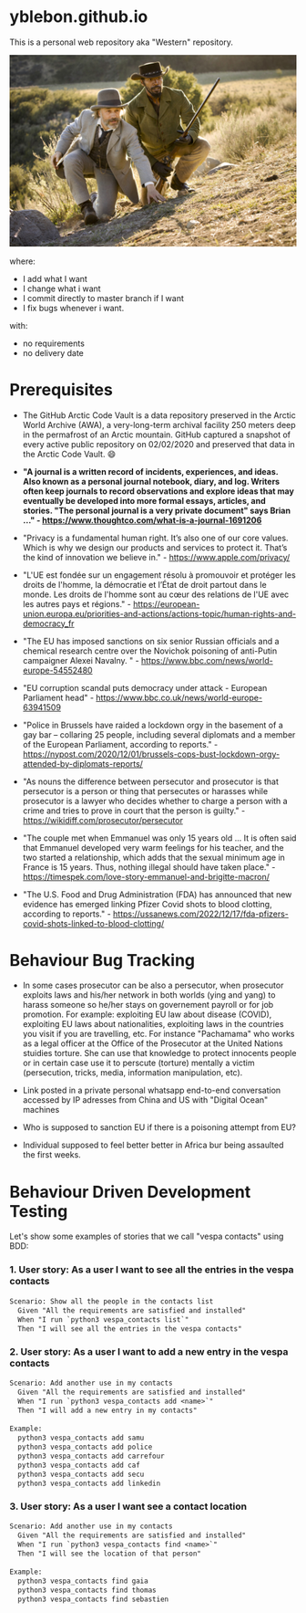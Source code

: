 # yblebon.github.io
This is a personal web repository aka "Western" repository.

![Alt text](./home.jpeg "a title")


where:

- I add what I want
- I change what i want
- I commit directly to master branch if I want
- I fix bugs whenever i want.

with:
- no requirements
- no delivery date

# Prerequisites

- The GitHub Arctic Code Vault is a data repository preserved in the Arctic World Archive (AWA), a very-long-term archival facility 250 meters deep in the permafrost of an Arctic mountain. GitHub captured a snapshot of every active public repository on 02/02/2020 and preserved that data in the Arctic Code Vault. :smile:

- **"A journal is a written record of incidents, experiences, and ideas. Also known as a personal journal notebook, diary, and log. Writers often keep journals to record observations and explore ideas that may eventually be developed into more formal essays, articles, and stories. "The personal journal is a very private document" says Brian ..." - https://www.thoughtco.com/what-is-a-journal-1691206**

- "Privacy is a fundamental human right. It’s also one of our core values. Which is why we design our products and services to protect it. That’s the kind of innovation we believe in." - https://www.apple.com/privacy/

- "L'UE est fondée sur un engagement résolu à promouvoir et protéger les droits de l'homme, la démocratie et l’État de droit partout dans le monde. Les droits de l'homme sont au cœur des relations de l'UE avec les autres pays et régions." - https://european-union.europa.eu/priorities-and-actions/actions-topic/human-rights-and-democracy_fr

- "The EU has imposed sanctions on six senior Russian officials and a chemical research centre over the Novichok poisoning of anti-Putin campaigner Alexei Navalny. " - https://www.bbc.com/news/world-europe-54552480

- "EU corruption scandal puts democracy under attack - European Parliament head" - https://www.bbc.co.uk/news/world-europe-63941509

- "Police in Brussels have raided a lockdown orgy in the basement of a gay bar – collaring 25 people, including several diplomats and a member of the European Parliament, according to reports." - https://nypost.com/2020/12/01/brussels-cops-bust-lockdown-orgy-attended-by-diplomats-reports/

- "As nouns the difference between persecutor and prosecutor is that persecutor is a person or thing that persecutes or harasses while prosecutor is a lawyer who decides whether to charge a person with a crime and tries to prove in court that the person is guilty." - https://wikidiff.com/prosecutor/persecutor

- "The couple met when Emmanuel was only 15 years old ... It is often said that Emmanuel developed very warm feelings for his teacher, and the two started a relationship, which adds that the sexual minimum age in France is 15 years. Thus, nothing illegal should have taken place." - https://timespek.com/love-story-emmanuel-and-brigitte-macron/

- "The U.S. Food and Drug Administration (FDA) has announced that new evidence has emerged linking Pfizer Covid shots to blood clotting, according to reports." - https://ussanews.com/2022/12/17/fda-pfizers-covid-shots-linked-to-blood-clotting/

# Behaviour Bug Tracking

- In some cases prosecutor can be also a persecutor, when prosecutor exploits laws and his/her network in both worlds (ying and yang) to harass someone so he/her stays on governement payroll or for job promotion. For example: exploiting EU law about disease (COVID), exploiting EU laws about nationalities, exploiting laws in the countries you visit if you are travelling, etc. For instance "Pachamama" who works as a legal officer at the Office of the Prosecutor at the United Nations stuidies torture. She can use that knowledge to protect innocents people or in certain case use it to perscute (torture) mentally a victim (persecution, tricks, media, information manipulation, etc).
  
- Link posted in a private personal whatsapp end-to-end conversation accessed by IP adresses from China and US with "Digital Ocean" machines

- Who is supposed to sanction EU if there is a poisoning attempt from EU?

- Individual supposed to feel better better in Africa bur being assaulted the first weeks.

# Behaviour Driven Development Testing
Let's show some examples of stories that we call "vespa contacts" using BDD:

### 1. User story: As a user I want to see all the entries in the vespa contacts
```
Scenario: Show all the people in the contacts list
  Given "All the requirements are satisfied and installed"
  When "I run `python3 vespa_contacts list`"
  Then "I will see all the entries in the vespa contacts"
```

### 2. User story: As a user I want to add a new entry in the vespa contacts
```
Scenario: Add another use in my contacts
  Given "All the requirements are satisfied and installed"
  When "I run `python3 vespa_contacts add <name>`"
  Then "I will add a new entry in my contacts"
  
Example:
  python3 vespa_contacts add samu
  python3 vespa_contacts add police
  python3 vespa_contacts add carrefour
  python3 vespa_contacts add caf
  python3 vespa_contacts add secu
  python3 vespa_contacts add linkedin
```

### 3. User story: As a user I want see a contact location
```
Scenario: Add another use in my contacts
  Given "All the requirements are satisfied and installed"
  When "I run `python3 vespa_contacts find <name>`"
  Then "I will see the location of that person"
  
Example:
  python3 vespa_contacts find gaia
  python3 vespa_contacts find thomas
  python3 vespa_contacts find sebastien
```




